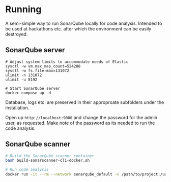 # Running

A semi-simple way to run SonarQube locally for code analysis. Intended to be used at hackathons etc. after which the
environment can be easily destroyed.

## SonarQube server

```shell
# Adjust system limits to accommodate needs of Elastic
sysctl -w vm.max_map_count=524288
sysctl -w fs.file-max=131072
ulimit -n 131072
ulimit -u 8192

# Start SonarQube server
docker compose up -d
```

Database, logs etc. are preserved in their approproate subfolders under the installation.

Open up `http://localhost:9000` and change the password for the admin user, as requested. Make note of the password as
its needed to run the code analysis.

## SonarQube scanner

```bash
# Build the SonarQube scanner container
bash build-sonarscanner-cli-docker.sh

# Run code analysis
docker run -it --rm --network sonarqube_default -v /path/to/project:/usr/src sonarqube-sonarscanner:latest -Dsonar.host.url=http://sonarqube:9000 -Dsonar.login=admin -Dsonar.password='<password>' -Dsonar.projectKey=lt:nameofproject2
```
